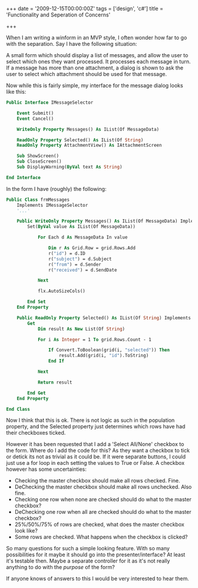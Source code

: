 +++
date = '2009-12-15T00:00:00Z'
tags = ['design', 'c#']
title = 'Functionality and Seperation of Concerns'

+++

When I am writing a winform in an MVP style, I often wonder how far to go with the separation.  Say I have the following situation:

A small form which should display a list of messages, and allow the user to select which ones they want processed.  It processes each message in turn.  If a message has more than one attachment, a dialog is shown to ask the user to select which attachment should be used for that message.

Now while this is fairly simple, my interface for the message dialog looks like this:

```vb
Public Interface IMessageSelector

	Event Submit()
	Event Cancel()

	WriteOnly Property Messages() As IList(Of MessageData)

	ReadOnly Property Selected() As IList(Of String)
	ReadOnly Property AttachmentView() As IAttachmentScreen

	Sub ShowScreen()
	Sub CloseScreen()
	Sub DisplayWarning(ByVal text As String)

End Interface
```

In the form I have (roughly) the following:

```vb
Public Class frmMessages
	Implements IMessageSelector
	'...'

	Public WriteOnly Property Messages() As IList(Of MessageData) Implements IMessageSelector.Messages
		Set(ByVal value As IList(Of MessageData))

			For Each d As MessageData In value

				Dim r As Grid.Row = grid.Rows.Add
				r("id") = d.ID
				r("subject") = d.Subject
				r("from") = d.Sender
				r("received") = d.SendDate

			Next

			flx.AutoSizeCols()

		End Set
	End Property

	Public ReadOnly Property Selected() As IList(Of String) Implements IMessageSelector.Selected
		Get
			Dim result As New List(Of String)

			For i As Integer = 1 To grid.Rows.Count - 1

				If Convert.ToBoolean(grid(i, "selected")) Then
					result.Add(grid(i, "id").ToString)
				End If

			Next

			Return result

		End Get
	End Property

End Class
```

Now I think that this is ok.  There is not logic as such in the population property, and the Selected property just determines which rows have had their checkboxes ticked.

However it has been requested that I add a 'Select All/None' checkbox to the form.  Where do I add the code for this?  As they want a checkbox to tick or detick its not as trivial as it could be.  If it were separate buttons, I could just use a for loop in each setting the values to True or False.  A checkbox however has some uncertainties:

 - Checking the master checkbox should make all rows checked. Fine.
 - DeChecking the master checkbox should make all rows unchecked. Also fine.
 - Checking one row when none are checked should do what to the master checkbox?
 - DeChecking one row when all are checked should do what to the master checkbox?
 - 25%/50%/75% of rows are checked, what does the master checkbox look like?
 - Some rows are checked.  What happens when the checkbox is clicked?

So many questions for such a simple looking feature.  With so many possibilities for it maybe it should go into the presenter/interface?  At least it's testable then.  Maybe a separate controller for it as it's not really anything to do with the *purpose* of the form?

If anyone knows of answers to this I would be very interested to hear them.
